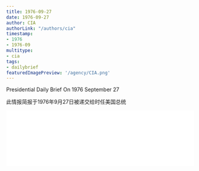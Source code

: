 ```yaml
---
title: 1976-09-27
date: 1976-09-27
author: CIA 
authorLink: "/authors/cia"
timestamp: 
- 1976
- 1976-09
multitype: 
- cia
tags: 
- dailybrief
featuredImagePreview: '/agency/CIA.png'
---
```



Presidential Daily Brief On 1976 September 27

此情报简报于1976年9月27日被递交给时任美国总统

<!--more-->





<div id="over" style="width:100%; overflow:hidden"> <iframe id="sFrame" name="sFrame" frameborder="no" border="0"  allowfullscreen marginwidth="0" scrolling="no" src = " /CIA/1976-09-27.html "  style = " position:absulute; width: 806px; top: 300;" > </iframe> </div>